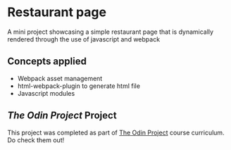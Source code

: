 # Restaurant page
A mini project showcasing a simple restaurant page that is dynamically rendered through the use of javascript and webpack

## Concepts applied
- Webpack asset management
- html-webpack-plugin to generate html file
- Javascript modules

## *The Odin Project* Project
This project was completed as part of [The Odin Project](https://www.theodinproject.com) course curriculum. Do check them out!

